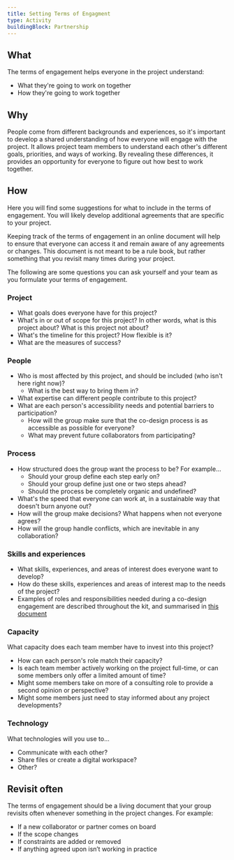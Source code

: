 ```yaml
---
title: Setting Terms of Engagment
type: Activity
buildingBlock: Partnership
---
```

## What

The terms of engagement helps everyone in the project understand:

* What they're going to work on together
* How they're going to work together

## Why

People come from different backgrounds and experiences, so it's important to develop a shared understanding of how everyone will engage with the project. It allows project team members to understand each other's different goals, priorities, and ways of working. By revealing these differences, it provides an opportunity for everyone to figure out how best to work together.

## How

Here you will find some suggestions for what to include in the terms of engagement. You will likely develop additional agreements that are specific to your project.

Keeping track of the terms of engagement in an online document will help to ensure that everyone can access it and remain aware of any agreements or changes. This document is not meant to be a rule book, but rather something that you revisit many times during your project.

The following are some questions you can ask yourself and your team as you formulate your terms of engagement.

### Project

* What goals does everyone have for this project?
* What's in or out of scope for this project? In other words, what is this project about? What is this project not about?
* What's the timeline for this project? How flexible is it?
* What are the measures of success?

### People

* Who is most affected by this project, and should be included (who isn't here right now)? 
  * What is the best way to bring them in?
* What expertise can different people contribute to this project?
* What are each person's accessibility needs and potential barriers to participation?
  * How will the group make sure that the co-design process is as accessible as possible for everyone?
  * What may prevent future collaborators from participating?

### Process

* How structured does the group want the process to be? For example...
  * Should your group define each step early on?
  * Should your group define just one or two steps ahead?
  * Should the process be completely organic and undefined?
* What's the speed that everyone can work at, in a sustainable way that doesn't burn anyone out?
* How will the group make decisions? What happens when not everyone agrees?
* How will the group handle conflicts, which are inevitable in any collaboration?

### Skills and experiences

* What skills, experiences, and areas of interest does everyone want to develop?
* How do these skills, experiences and areas of interest map to the needs of the project?
* Examples of roles and responsibilities needed during a co-design engagement are described throughout the kit, and summarised in [this document](/resources/Co-design-Session-Roles-and-Responsibilities/)

### Capacity

What capacity does each team member have to invest into this project?

* How can each person's role match their capacity?
* Is each team member actively working on the project full-time, or can some members only offer a limited amount of time?
* Might some members take on more of a consulting role to provide a second opinion or perspective?
* Might some members just need to stay informed about any project developments?

### Technology

What technologies will you use to…

* Communicate with each other?
* Share files or create a digital workspace?
* Other?

## Revisit often

The terms of engagement should be a living document that your group revisits often whenever something in the project changes. For example:

* If a new collaborator or partner comes on board
* If the scope changes
* If constraints are added or removed
* If anything agreed upon isn’t working in practice
